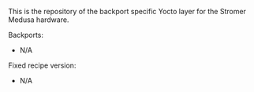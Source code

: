 This is the repository of the backport specific Yocto layer for the Stromer Medusa hardware.

Backports:
- N/A

Fixed recipe version:
- N/A
